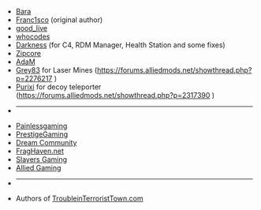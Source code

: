 - [Bara](http://steamcommunity.com/profiles/76561198041923231/)
- [Franc1sco](http://steamcommunity.com/profiles/76561198011608644/) (original author)
- [good_live](http://steamcommunity.com/profiles/76561198060485155/)
- [whocodes](https://github.com/whocodes)
- [Darkness](http://steamcommunity.com/profiles/76561198127839952/) (for C4, RDM Manager, Health Station and some fixes)
- [Zipcore](http://steamcommunity.com/profiles/76561198035410392/)
- [AdaM](http://steamcommunity.com/profiles/76561198134328733/)
- [Grey83](https://forums.alliedmods.net/member.php?u=256713) for Laser Mines (https://forums.alliedmods.net/showthread.php?p=2276217 )
- [Purixi](https://forums.alliedmods.net/member.php?u=261590) for decoy teleporter (https://forums.alliedmods.net/showthread.php?p=2317390 )
- ___
- [Painlessgaming](https://painlessgaming.eu/)
- [PrestigeGaming](https://www.prestige-gaming.org/)
- [Dream Community](http://dream-community.de/)
- [FragHaven.net](https://fraghaven.net)
- [Slayers Gaming](http://slayersgaming.com/)
- [Allied Gaming](http://allied-gaming.com/)
- ___
- Authors of [TroubleinTerroristTown.com](http://www.troubleinterroristtown.com/)
